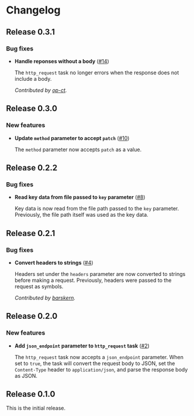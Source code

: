 # Changelog

## Release 0.3.1

### Bug fixes

- **Handle reponses without a body**
  ([#14](https://github.com/puppetlabs/puppetlabs-http_request/pull/14))

  The `http_request` task no longer errors when the response does not
  include a body.

  _Contributed by [op-ct](https://github.com/op-ct)._

## Release 0.3.0

### New features

- **Update `method` parameter to accept `patch`**
  ([#10](https://github.com/puppetlabs/puppetlabs-http_request/issues/10))

  The `method` parameter now accepts `patch` as a value.

## Release 0.2.2

### Bug fixes

- **Read key data from file passed to `key` parameter**
  ([#8](https://github.com/puppetlabs/puppetlabs-http_request/pull/8))

  Key data is now read from the file path passed to the `key` parameter.
  Previously, the file path itself was used as the key data.

## Release 0.2.1

### Bug fixes

- **Convert headers to strings**
  ([#4](https://github.com/puppetlabs/puppetlabs-http_request/pull/4))

  Headers set under the `headers` parameter are now converted to strings before
  making a request. Previously, headers were passed to the request as symbols.

  _Contributed by [barskern](https://github.com/barskern)._

## Release 0.2.0

### New features

- **Add `json_endpoint` parameter to `http_request` task**
  ([#2](https://github.com/puppetlabs/puppetlabs-http_request/issues/2))

  The `http_request` task now accepts a `json_endpoint` parameter. When set to
  `true`, the task will convert the request body to JSON, set the `Content-Type`
  header to `application/json`, and parse the response body as JSON.

## Release 0.1.0

This is the initial release.
